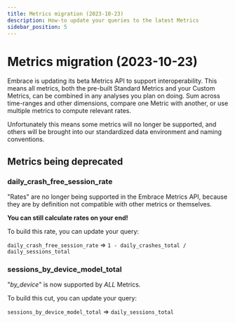 ```yaml
---
title: Metrics migration (2023-10-23)
description: How-to update your queries to the latest Metrics
sidebar_position: 5
---
```


# Metrics migration (2023-10-23)

Embrace is updating its beta Metrics API to support interoperability. This means all metrics, both the pre-built Standard Metrics and your Custom Metrics, can be combined in any analyses you plan on doing. Sum across time-ranges and other dimensions, compare one Metric with another, or use multiple metrics to compute relevant rates.

Unfortunately this means some metrics will no longer be supported, and others will be brought into our standardized data environment and naming conventions.

## Metrics being deprecated

### daily_crash_free_session_rate
"Rates" are no longer being supported in the Embrace Metrics API, because they are by definition not compatible with other metrics or themselves.

**You can still calculate rates on your end!**

To build this rate, you can update your query:

`daily_crash_free_session_rate` => `1 - daily_crashes_total / daily_sessions_total`


### sessions_by_device_model_total
"_by_device_" is now supported by _ALL_ Metrics.

To build this cut, you can update your query:

`sessions_by_device_model_total` => `daily_sessions_total`
